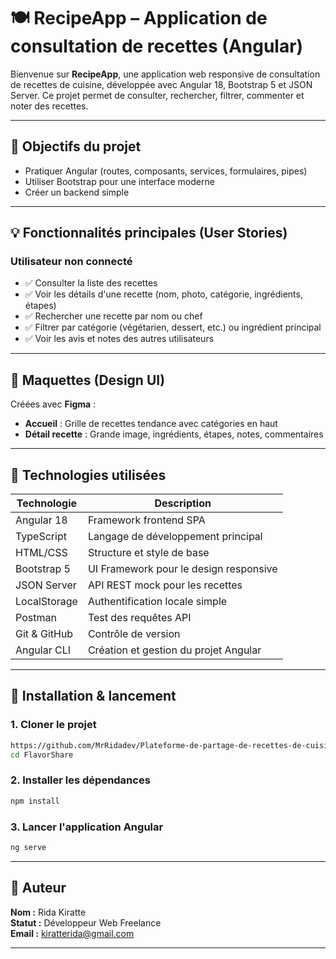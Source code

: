 # 🍽️ RecipeApp – Application de consultation de recettes (Angular)

Bienvenue sur **RecipeApp**, une application web responsive de consultation de recettes de cuisine, développée avec Angular 18, Bootstrap 5 et JSON Server. Ce projet permet de consulter, rechercher, filtrer, commenter et noter des recettes.

---

## 🚀 Objectifs du projet

- Pratiquer Angular (routes, composants, services, formulaires, pipes)
- Utiliser Bootstrap pour une interface moderne
- Créer un backend simple 

---

## 💡 Fonctionnalités principales (User Stories)

### Utilisateur non connecté
- ✅ Consulter la liste des recettes
- ✅ Voir les détails d'une recette (nom, photo, catégorie, ingrédients, étapes)
- ✅ Rechercher une recette par nom ou chef
- ✅ Filtrer par catégorie (végétarien, dessert, etc.) ou ingrédient principal
- ✅ Voir les avis et notes des autres utilisateurs


---

## 📄 Maquettes (Design UI)

Créées avec **Figma**  :

- **Accueil** : Grille de recettes tendance avec catégories en haut
- **Détail recette** : Grande image, ingrédients, étapes, notes, commentaires

---


## 🚧 Technologies utilisées

| Technologie         | Description                              |
|---------------------|------------------------------------------|
| Angular 18         | Framework frontend SPA                   |
| TypeScript          | Langage de développement principal       |
| HTML/CSS            | Structure et style de base               |
| Bootstrap 5         | UI Framework pour le design responsive   |
| JSON Server         | API REST mock pour les recettes          |
| LocalStorage        | Authentification locale simple           |
| Postman             | Test des requêtes API                    |
| Git & GitHub        | Contrôle de version                     |
| Angular CLI         | Création et gestion du projet Angular    |

---

## 📆 Installation & lancement

### 1. Cloner le projet

```bash
https://github.com/MrRidadev/Plateforme-de-partage-de-recettes-de-cuisine.git
cd FlavorShare
```

### 2. Installer les dépendances

```bash
npm install
```

### 3. Lancer l'application Angular

```bash
ng serve
```



---

## 🚤 Auteur

**Nom :** Rida Kiratte  
**Statut :** Développeur Web Freelance  
**Email :** kiratterida@gmail.com  

---

